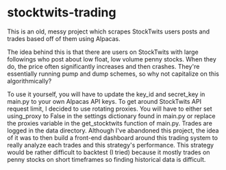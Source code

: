 # stocktwits-trading

This is an old, messy project which scrapes StockTwits users posts and trades based off of them using Alpacas.

The idea behind this is that there are users on StockTwits with large followings who post about low float, low volume penny stocks. When they do, the price often significantly increases and then crashes. They're essentially running pump and dump schemes, so why not capitalize on this algorithmically?

To use it yourself, you will have to update the key_id and secret_key in main.py to your own Alpacas API keys. To get around StockTwits API request limit, I decided to use rotating proxies. You will have to either set using_proxy to False in the settings dictionary found in main.py or replace the proxies variable in the get_stocktwits function of main.py. Trades are logged in the data directory. Although I've abandoned this project, the idea of it was to then build a front-end dashboard around this trading system to really analyze each trades and this strategy's performance. 
This strategy would be rather difficult to backtest (I tried) because it mostly trades on penny stocks on short timeframes so finding historical data is difficult. 
